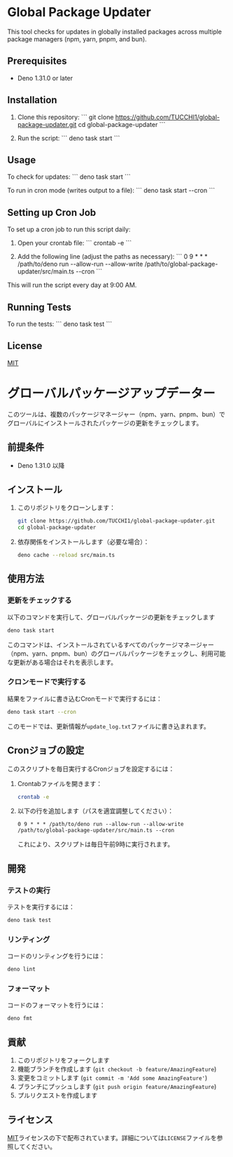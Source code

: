 # Global Package Updater

This tool checks for updates in globally installed packages across multiple package managers (npm, yarn, pnpm, and bun).

## Prerequisites

- Deno 1.31.0 or later

## Installation

1. Clone this repository:
   \`\`\`
   git clone https://github.com/TUCCHI1/global-package-updater.git
   cd global-package-updater
   \`\`\`

2. Run the script:
   \`\`\`
   deno task start
   \`\`\`

## Usage

To check for updates:
\`\`\`
deno task start
\`\`\`

To run in cron mode (writes output to a file):
\`\`\`
deno task start --cron
\`\`\`

## Setting up Cron Job

To set up a cron job to run this script daily:

1. Open your crontab file:
   \`\`\`
   crontab -e
   \`\`\`

2. Add the following line (adjust the paths as necessary):
   \`\`\`
   0 9 * * * /path/to/deno run --allow-run --allow-write /path/to/global-package-updater/src/main.ts --cron
   \`\`\`

This will run the script every day at 9:00 AM.

## Running Tests

To run the tests:
\`\`\`
deno task test
\`\`\`

## License

[MIT](LICENSE)

# グローバルパッケージアップデーター

このツールは、複数のパッケージマネージャー（npm、yarn、pnpm、bun）でグローバルにインストールされたパッケージの更新をチェックします。

## 前提条件

- Deno 1.31.0 以降

## インストール

1. このリポジトリをクローンします：
   ```bash
   git clone https://github.com/TUCCHI1/global-package-updater.git
   cd global-package-updater
   ```

2. 依存関係をインストールします（必要な場合）：
   ```bash
   deno cache --reload src/main.ts
   ```

## 使用方法

### 更新をチェックする

以下のコマンドを実行して、グローバルパッケージの更新をチェックします
```bash
deno task start
```
このコマンドは、インストールされているすべてのパッケージマネージャー（npm、yarn、pnpm、bun）のグローバルパッケージをチェックし、利用可能な更新がある場合はそれを表示します。

### クロンモードで実行する

結果をファイルに書き込むCronモードで実行するには：
```bash
deno task start --cron
```

このモードでは、更新情報が`update_log.txt`ファイルに書き込まれます。

## Cronジョブの設定

このスクリプトを毎日実行するCronジョブを設定するには：

1. Crontabファイルを開きます：
   ```bash
   crontab -e
   ```

2. 以下の行を追加します（パスを適宜調整してください）：
   ```
   0 9 * * * /path/to/deno run --allow-run --allow-write /path/to/global-package-updater/src/main.ts --cron
   ```

   これにより、スクリプトは毎日午前9時に実行されます。

## 開発

### テストの実行

テストを実行するには：
```bash
deno task test
```

### リンティング

コードのリンティングを行うには：
```bash
deno lint
```

### フォーマット

コードのフォーマットを行うには：
```bash
deno fmt
```

## 貢献
1. このリポジトリをフォークします
2. 機能ブランチを作成します (`git checkout -b feature/AmazingFeature`)
3. 変更をコミットします (`git commit -m 'Add some AmazingFeature'`)
4. ブランチにプッシュします (`git push origin feature/AmazingFeature`)
5. プルリクエストを作成します

## ライセンス

[MIT](LICENSE)ライセンスの下で配布されています。詳細については`LICENSE`ファイルを参照してください。
